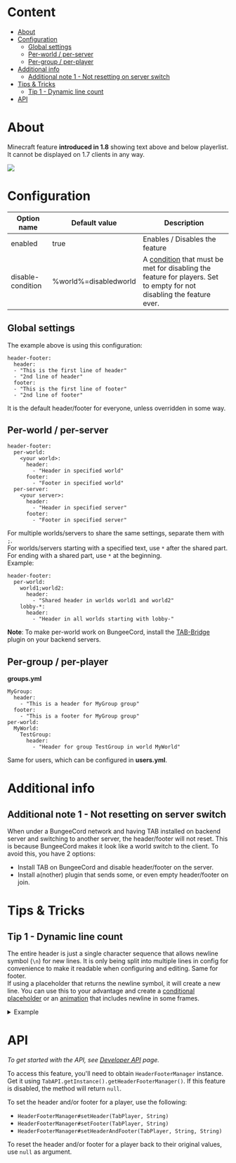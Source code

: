 # Content
* [About](#about)
* [Configuration](#configuration)
    * [Global settings](#global-settings)
    * [Per-world / per-server](#per-world--per-server)
    * [Per-group / per-player](#per-group--per-player)
* [Additional info](#additional-info)
    * [Additional note 1 - Not resetting on server switch](#additional-note-1---not-resetting-on-server-switch)
* [Tips & Tricks](#tips--tricks)
    * [Tip 1 - Dynamic line count](#tip-1---dynamic-line-count)
* [API](#api)

# About
Minecraft feature **introduced in 1.8** showing text above and below playerlist. It cannot be displayed on 1.7 clients in any way.

![](https://images-ext-2.discordapp.net/external/Jm9G7_fX8Rq4KU-Syj57W2a_leel380bZ4lmd6c0vBs/https/image.prntscr.com/image/qvuAdtgZTDeZ4IeABi8I3g.png)

# Configuration
| Option name | Default value | Description |
| ------------- | ------------- | ------------- |
| enabled | true | Enables / Disables the feature |
| disable-condition | %world%=disabledworld | A [condition](https://github.com/NEZNAMY/TAB/wiki/Feature-guide:-Conditional-placeholders) that must be met for disabling the feature for players. Set to empty for not disabling the feature ever. |

## Global settings
The example above is using this configuration:
```
header-footer:
  header:
  - "This is the first line of header"
  - "2nd line of header"
  footer:
  - "This is the first line of footer"
  - "2nd line of footer"
```
It is the default header/footer for everyone, unless overridden in some way.

## Per-world / per-server
```
header-footer:
  per-world:
    <your world>:
      header:
        - "Header in specified world"
      footer:
        - "Footer in specified world"
  per-server:
    <your server>:
      header:
        - "Header in specified server"
      footer:
        - "Footer in specified server"
```

For multiple worlds/servers to share the same settings, separate them with `;`.  
For worlds/servers starting with a specified text, use `*` after the shared part. For ending with a shared part, use `*` at the beginning.  
Example:
```
header-footer:
  per-world:
    world1;world2:
      header:
        - "Shared header in worlds world1 and world2"
    lobby-*:
      header:
        - "Header in all worlds starting with lobby-"
```

**Note**: To make per-world work on BungeeCord, install the [TAB-Bridge](https://www.mc-market.org/resources/21641) plugin on your backend servers.

## Per-group / per-player
**groups.yml**
```
MyGroup:
  header:
    - "This is a header for MyGroup group"
  footer:
    - "This is a footer for MyGroup group"
per-world:
  MyWorld:
    TestGroup:
      header:
        - "Header for group TestGroup in world MyWorld"
```
Same for users, which can be configured in **users.yml**.

# Additional info
## Additional note 1 - Not resetting on server switch
When under a BungeeCord network and having TAB installed on backend server and switching to another server, the header/footer will not reset. This is because BungeeCord makes it look like a world switch to the client. To avoid this, you have 2 options:
* Install TAB on BungeeCord and disable header/footer on the server.
* Install a(nother) plugin that sends some, or even empty header/footer on join.

# Tips & Tricks
## Tip 1 - Dynamic line count
The entire header is just a single character sequence that allows newline symbol (`\n`) for new lines. It is only being split into multiple lines in config for convenience to make it readable when configuring and editing. Same for footer.  
If using a placeholder that returns the newline symbol, it will create a new line. You can use this to your advantage and create a [conditional placeholder](https://github.com/NEZNAMY/TAB/wiki/Feature-guide:-Conditional-placeholders) or an [animation](https://github.com/NEZNAMY/TAB/wiki/Animations) that includes newline in some frames.
<details>
  <summary>Example</summary>

**animations.yml**
```
MyAnimation:
  change-interval: 1000
  texts:
    - "First frame with only 1 line"
    - "Second frame\nconsisting of 2 lines"
```
**config.yml**
```
header-footer:
  header:
    - "%animation:MyAnimation%"
```
</details>

# API
*To get started with the API, see [Developer API](https://github.com/NEZNAMY/TAB/wiki/Developer-API) page.*

To access this feature, you'll need to obtain `HeaderFooterManager` instance. Get it using `TabAPI.getInstance().getHeaderFooterManager()`. If this feature is disabled, the method will return `null`.

To set the header and/or footer for a player, use the following:
* `HeaderFooterManager#setHeader(TabPlayer, String)`
* `HeaderFooterManager#setFooter(TabPlayer, String)`
* `HeaderFooterManager#setHeaderAndFooter(TabPlayer, String, String)`

To reset the header and/or footer for a player back to their original values, use `null` as argument.  